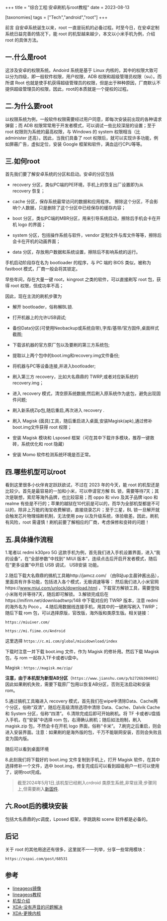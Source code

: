 +++
title = "综合工程:安卓刷机与root教程"
date = 2023-08-13

[taxonomies]
tags = ["Tech","android","root"]
+++



前言 自安卓系统诞生以来，root 一直是玩机的必备过程。时至今日，在安卓定制系统日益完善的情况下，能 root 的机型越来越少，本文以小米手机为例，介绍 root 的具体方法。
<!-- more -->
## **一.什么是root**

这涉及安卓的权限系统。Andoird 系统是基于 Linux 内核的，其中的权限大致可以分为四级，即一般软件权限，用户权限，ADB 权限和超级管理员权限（su）。而所谓 Root 也就是使手机获得超级管理员的权限，但是出于种种原因，厂商默认不提供超级管理员的权限，因此，root的本质就是一个提权的过程。

## **二.为什么要root**

以权限系统为例，一般软件权限需要经过用户同意，即每次安装前出现的各种请求弹窗；而 ADB 权限常常用于开发者模式，可以调试一些比较深层的设置；至于 root 权限则为系统的最高权限，与 Windows 的 system 权限相当（比 administer 还高）。因此，当我们具备了 root 权限后，就可以实现许多功能，例如屏蔽广告，虚拟定位，安装 Google 框架和软件，满血运行CPU等等。

## **三.如何root**

首先我们要了解安卓系统的分区和启动。安卓的分区包括

- recovery 分区，类似PC端的PE环境，手机上的恢复出厂设置即为从 recovery 恢复；

- cache 分区，保存系统最常访问的数据和应用程序。 擦除这个分区，不会影响个人数据，只是删除了这个分区中已经保存的缓存内容；

- boot 分区，类似PC端的MBR分区，用来引导系统启动，擦除后手机会卡在开机 logo 的界面；

- system 分区，包括操作系统与软件，vendor 定制文件与库文件等等，擦除后会卡在开机的动画界面；

- data 分区，存放用户数据和系统设置，擦除后不影响系统的运行。

手机启动阶段存在名为 bootloader 的程序，与 PC 端的 BIOS 类似，被称为 fastboot 模式，厂商一般会将其锁定。

早些年间，存在大量一键 root，kingroot 之类的软件，可以直接刷写 root 包，获得 root 权限，但成功率不高；

因此，现在主流的刷机步骤为

- 解开 bootloader，俗称解BL锁.

- 打开机器上的允许USB调试;

- 备份Data分区(可使用Neobackup或系统自带),字库/基带/官方固件,桌面样式截图;

- 下载该机器的官方原厂包以及要刷的第三方系统包;

- 提取以上两个包中的boot.img和recovery.img文件备份;

- 将机器与PC等设备连接,并进入bootloader;

- 刷入第三方 recovery，比如大名鼎鼎的 TWRP,或者对应新系统的recovery.img；

- 进入 recovery 模式，清空原系统数据;然后刷入原系统作为底包，避免出现固件问题;

- 刷入新系统Zip包,随后重启,再次进入 recovery .

- 刷入 Magisk (面具)工具，随后重启进入桌面,安装Magisk(apk),通过修补boot.img文件获得 root 权限；

- 安装 Magisk 模块和 Lsposed 框架（可在其中下载许多模块，推荐一键救砖，系统优化和 root 隐藏）

- 安装 Momo 软件检测系统环境是否正常。

## **四.哪些机型可以root**

看到这里很多小伙伴肯定跃跃欲试，不过在 2023 年的今天，能 root 的机型还是比较少。首先是最容易的一加和小米，可以申请官方解 BL 锁，需要等待7天；其次是联想，索尼等海外品牌，也比较容易；而 oppo 和 vivo 及其子品牌 iqoo 和 realme 有些是不行的；苹果的越狱在10代前是可以的，而华为全部机型都是不可以的，除非上万能的淘宝收费解锁，直接烧录芯片；至于三星，BL 锁一旦解开就会触发芯片物理熔断机制，无法使用 pay 以及升级系统，体验极差。因此，刷机有风险，root 需谨慎！刷机前要了解相应的厂商，考虑保修和变砖的问题！

## **五.具体操作流程**

1.笔者以 redmi k30pro 5G 这款手机为例，首先我们进入手机设置界面，进入“我的设备”，在“全部参数”中找到“ MIUI 版本”，连续点击后开启开发者模式，随后在“更多设置”中开启 USB 调试， USB安装 功能。

2.随后下载大名鼎鼎的搞机工具箱http://jamcz.com/ （由B站up主晨钟酱出品），里面具有许多功能，包括进入各个模式，无极调速等等：
然后我们进入小米官网https://www.miui.com/unlock/download.html ，下载官方解锁工具，需要登陆小米账号并等待7天，随后即可解锁。
3.解锁完成后在https://mifirm.net/downloadtwrp/148 中下载对应的 TWRP 版本，注意 redmi 的海外名为 Poco 。
4.随后用数据线连接手机，用其中的一键刷写刷入 TWRP；随后下载 rom 包，可以选择原版，官改版，海外版和类原生版。相关链接：

``https://miuiver.com/``

``https://mi.fiime.cn/Android``

这里选择 ``https://c.mi.com/global/miuidownload/index``

下载时注意一并下载 boot.img 文件，作为 Magisk 的修补用。然后下载 Magisk 包，与 rom 一起存入TF卡或者U盘中。

Magisk : ``https://magisk.me/zip/``

**注意，由于本机型为新型AB分区**（``https://www.jianshu.com/p/b2726b304801``） 因此如果刷机失败，需要下载原厂包用以恢复AB分区，否则无法启动和安装rom。

5.通过搞机工具箱进入 recovery 模式，首先我们在wipe中清除Data、Cache两个分区，俗称“双清”，随后在高级清除选项中清除 Data、Cache、Dalvik Cache 和 System 分区，俗称“四清”。
6.清除完成后即可开始刷机。将 TF 卡或者U盘插入手机，在“安装”中选择 rom 包，右滑确认刷机；随后如法炮制，刷入 magisk.zip 包，不然会卡在开机 logo 界面，俗称“卡米”。
7.刷完之后重启，则会进入安装界面。注意：如果刷的是海外版的包，千万不能联网安装，否则会失败且变为国内版。

随后可以看到桌面环境

8.此刻我们将下载好的 boot.img 文件复制到手机上，打开 Magisk 软件，在其中选择修补一个文件，选中 boot.img，修复完成后可以看到超级用户一栏可以使用了，说明root完成。

> 截至2024年5月1日,该机型已经刷入crdroid 类原生系统,非常丝滑,步骤同上,但需要刷入[新固件](https://xiaomifirmwareupdater.com/firmware/lmi/stable/V14.0.1.0.SJKMIXM/).

## **六.Root后的模块安装**

包括大名鼎鼎的yc调度，Lposed 框架，李跳跳和 scene 软件都是必备的。
## **后记**

关于 root 的其他用途还有很多，这里就不一一列举，分享一些常用模块：

``https://sspai.com/post/68531``

## **参考**
 
 - [lineageos镜像](https://download.lineageos.org/devices/lmi/builds)
 - [lineageos教程](https://wiki.lineageos.org/devices/lmi/install/variant1/)
 - [机型介绍](https://wiki.lineageos.org/devices/lmi/variant2/)
 - [XDA-没有声音的问题解决](https://xdaforums.com/t/no-sound-issue-can-u-help.4479225/)
 - [XDA-更换内核](https://xdaforums.com/t/kernel-overclocked-no-gravity-2023-08-28-protonclang.4531497/)
